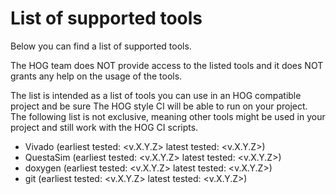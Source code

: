 # List of supported tools

Below you can find a list of supported tools.

The HOG team does NOT provide access to the listed tools and it does NOT grants any help on the usage of the tools.

The list is intended as a list of tools you can use in an HOG compatible project and be sure The HOG style CI will be able to run on your project.
The following list is not exclusive, meaning other tools might be used in your project and still work with the HOG CI scripts. 
- Vivado (earliest tested: <v.X.Y.Z> latest tested: <v.X.Y.Z>)
- QuestaSim (earliest tested: <v.X.Y.Z> latest tested: <v.X.Y.Z>)
- doxygen (earliest tested: <v.X.Y.Z> latest tested: <v.X.Y.Z>)
- git (earliest tested: <v.X.Y.Z> latest tested: <v.X.Y.Z>)